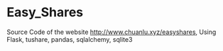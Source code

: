 # Easy_Shares
Source Code of the website http://www.chuanlu.xyz/easyshares,
Using Flask, tushare, pandas, sqlalchemy, sqlite3
